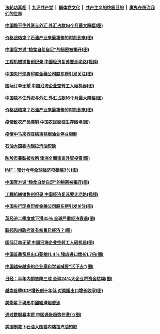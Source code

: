 ####  [法轮功真相](../../../../basic/blob/master/README.md?t=04160330) &nbsp;|&nbsp; [九评共产党](../../../../9ping.md/blob/master/README.md?t=04160330) &nbsp;|&nbsp; [解体党文化](../../../../jtdwh.md/blob/master/README.md?t=04160330)  &nbsp;|&nbsp; [共产主义的终极目的](../../../../gczydzjmd.md/blob/master/README.md?t=04160330) &nbsp;|&nbsp; [魔鬼在统治我们的世界](../../../../mgztzwmdsj.md/blob/master/README.md?t=04160330) 

#### [中国稳不住外资与外汇 外汇占款16个月最大降幅(图)](../pages/p5/929930.md?t=04160330) 

#### [价格战结束？石油产业来最凄惨的时刻到来(图)](../pages/p5/929921.md?t=04160330) 

#### [中国官方说“粮食自给自足”的秘密被揭开(图)](../pages/p5/929825.md?t=04160330) 

#### [工程机械销售创纪录 中国经济复苏要走老路(视频)](../pages/p5/929815.md?t=04160330) 

#### [中国央行现身印度金融公司股东榜引发关注(图)](../pages/p5/929832.md?t=04160330) 

#### [国际订单无望 中国沿海企业空转工人砸机器(图)](../pages/p5/929805.md?t=04160330) 

#### [中国稳不住外资与外汇 外汇占款16个月最大降幅(图)](../pages/p5/929930.md?t=04160330) 

#### [价格战结束？石油产业来最凄惨的时刻到来(图)](../pages/p5/929921.md?t=04160330) 

#### [疫情致农产品滞销 中国农民面临生存困境(图)](../pages/p5/929907.md?t=04160330) 

#### [疫情中马来西亚结束棕榈油业停业限制](../pages/p5/929906.md?t=04160330) 

#### [石油大国委内瑞拉汽油短缺](../pages/p5/929905.md?t=04160330) 

#### [防股市暴跌被收购 澳洲全面审查外资投资(图)](../pages/p5/929880.md?t=04160330) 

#### [IMF：预计今年全球经济将萎缩3%(图)](../pages/p5/929879.md?t=04160330) 

#### [中国官方说“粮食自给自足”的秘密被揭开(图)](../pages/p5/929825.md?t=04160330) 

#### [工程机械销售创纪录 中国经济复苏要走老路(视频)](../pages/p5/929815.md?t=04160330) 

#### [中国央行现身印度金融公司股东榜引发关注(图)](../pages/p5/929832.md?t=04160330) 

#### [英经济二季度或下滑35％ 全球严重经济衰退(图)](../pages/p5/929852.md?t=04160330) 

#### [联邦和州政府谁有权重启经济？(图)](../pages/p5/929851.md?t=04160330) 

#### [国际订单无望 中国沿海企业空转工人砸机器(图)](../pages/p5/929805.md?t=04160330) 

#### [中国首季贸易出口萎缩11.4% 猪肉进口增长1.7倍(图)](../pages/p5/929795.md?t=04160330) 

#### [中国越来越多的企业家和学者喊要“活下去”(图)](../pages/p5/929777.md?t=04160330) 

#### [日经：半年内销售降三成 全球24%大企业将资金枯竭(图)](../pages/p5/929768.md?t=04160330) 

#### [越南首季GDP增长创十年低 对美国出口增长收窄(图)](../pages/p5/929766.md?t=04160330) 

#### [美衛星下現形中國經濟陷昏迷](../pages/p5/929724.md?t=04160330) 

#### [通过数据看本质 中国通胀趋势在激化(图)](../pages/p5/929703.md?t=04160330) 

#### [美国制裁下石油大国委内瑞拉汽油短缺](../pages/p5/929718.md?t=04160330) 


